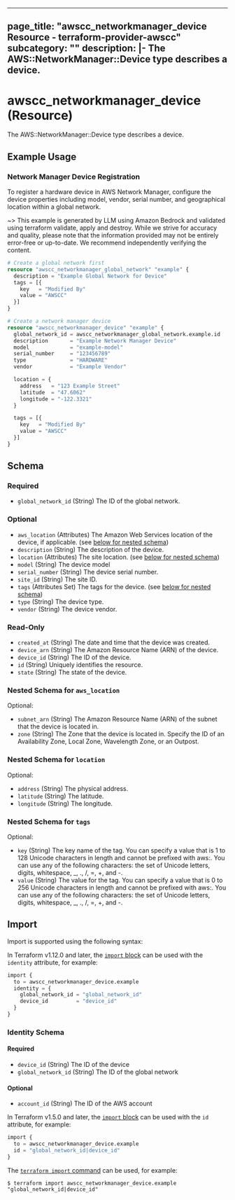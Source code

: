 
---
page_title: "awscc_networkmanager_device Resource - terraform-provider-awscc"
subcategory: ""
description: |-
  The AWS::NetworkManager::Device type describes a device.
---

# awscc_networkmanager_device (Resource)

The AWS::NetworkManager::Device type describes a device.

## Example Usage

### Network Manager Device Registration

To register a hardware device in AWS Network Manager, configure the device properties including model, vendor, serial number, and geographical location within a global network.

~> This example is generated by LLM using Amazon Bedrock and validated using terraform validate, apply and destroy. While we strive for accuracy and quality, please note that the information provided may not be entirely error-free or up-to-date. We recommend independently verifying the content.

```terraform
# Create a global network first
resource "awscc_networkmanager_global_network" "example" {
  description = "Example Global Network for Device"
  tags = [{
    key   = "Modified By"
    value = "AWSCC"
  }]
}

# Create a network manager device
resource "awscc_networkmanager_device" "example" {
  global_network_id = awscc_networkmanager_global_network.example.id
  description       = "Example Network Manager Device"
  model             = "example-model"
  serial_number     = "123456789"
  type              = "HARDWARE"
  vendor            = "Example Vendor"

  location = {
    address   = "123 Example Street"
    latitude  = "47.6062"
    longitude = "-122.3321"
  }

  tags = [{
    key   = "Modified By"
    value = "AWSCC"
  }]
}
```

<!-- schema generated by tfplugindocs -->
## Schema

### Required

- `global_network_id` (String) The ID of the global network.

### Optional

- `aws_location` (Attributes) The Amazon Web Services location of the device, if applicable. (see [below for nested schema](#nestedatt--aws_location))
- `description` (String) The description of the device.
- `location` (Attributes) The site location. (see [below for nested schema](#nestedatt--location))
- `model` (String) The device model
- `serial_number` (String) The device serial number.
- `site_id` (String) The site ID.
- `tags` (Attributes Set) The tags for the device. (see [below for nested schema](#nestedatt--tags))
- `type` (String) The device type.
- `vendor` (String) The device vendor.

### Read-Only

- `created_at` (String) The date and time that the device was created.
- `device_arn` (String) The Amazon Resource Name (ARN) of the device.
- `device_id` (String) The ID of the device.
- `id` (String) Uniquely identifies the resource.
- `state` (String) The state of the device.

<a id="nestedatt--aws_location"></a>
### Nested Schema for `aws_location`

Optional:

- `subnet_arn` (String) The Amazon Resource Name (ARN) of the subnet that the device is located in.
- `zone` (String) The Zone that the device is located in. Specify the ID of an Availability Zone, Local Zone, Wavelength Zone, or an Outpost.


<a id="nestedatt--location"></a>
### Nested Schema for `location`

Optional:

- `address` (String) The physical address.
- `latitude` (String) The latitude.
- `longitude` (String) The longitude.


<a id="nestedatt--tags"></a>
### Nested Schema for `tags`

Optional:

- `key` (String) The key name of the tag. You can specify a value that is 1 to 128 Unicode characters in length and cannot be prefixed with aws:. You can use any of the following characters: the set of Unicode letters, digits, whitespace, _, ., /, =, +, and -.
- `value` (String) The value for the tag. You can specify a value that is 0 to 256 Unicode characters in length and cannot be prefixed with aws:. You can use any of the following characters: the set of Unicode letters, digits, whitespace, _, ., /, =, +, and -.

## Import

Import is supported using the following syntax:

In Terraform v1.12.0 and later, the [`import` block](https://developer.hashicorp.com/terraform/language/import) can be used with the `identity` attribute, for example:

```terraform
import {
  to = awscc_networkmanager_device.example
  identity = {
    global_network_id = "global_network_id"
    device_id         = "device_id"
  }
}
```

<!-- schema generated by tfplugindocs -->
### Identity Schema

#### Required

- `device_id` (String) The ID of the device
- `global_network_id` (String) The ID of the global network

#### Optional

- `account_id` (String) The ID of the AWS account

In Terraform v1.5.0 and later, the [`import` block](https://developer.hashicorp.com/terraform/language/import) can be used with the `id` attribute, for example:

```terraform
import {
  to = awscc_networkmanager_device.example
  id = "global_network_id|device_id"
}
```

The [`terraform import` command](https://developer.hashicorp.com/terraform/cli/commands/import) can be used, for example:

```shell
$ terraform import awscc_networkmanager_device.example "global_network_id|device_id"
```

